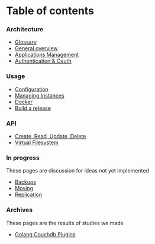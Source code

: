 Table of contents
==========

### Architecture
- [Glossary](./glossary.md)
- [General overview](./architecture.md)
- [Applications Management](./apps.md)
- [Authentication & Oauth](./auth.md)

### Usage
- [Configuration](./config.md)
- [Managing Instances](./instance.md)
- [Docker](./docker.md)
- [Build a release](./release.md)

### API
- [Create, Read, Update, Delete](./crud.md)
- [Virtual Filesystem](./files.md)

### In progress
These pages are discussion for ideas not yet implemented
- [Backups](./backup.md)
- [Moving](./moving.md)
- [Replication]('./replication.md')

### Archives
These pages are the results of studies we made
- [Golang Couchdb Plugins]('./couchdb-plugins.md')
